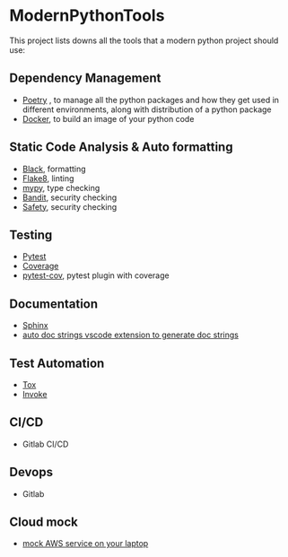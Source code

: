 # ModernPythonTools


This project lists downs all the tools that a modern python project should use:


## Dependency Management
-   [Poetry](https://python-poetry.org) , to manage all the python packages and how they get used in different environments, along with distribution of a python package
-   [Docker](https://www.docker.com), to build an image of your python code

## Static Code Analysis & Auto formatting
-   [Black](https://github.com/psf/black), formatting
-   [Flake8](https://flake8.pycqa.org/en/latest/), linting
-   [mypy](https://mypy.readthedocs.io/en/stable/#), type checking
-   [Bandit](https://bandit.readthedocs.io/en/latest/), security checking
-   [Safety](https://github.com/pyupio/safety), security checking

## Testing
-   [Pytest](https://docs.pytest.org/en/7.2.x/)
-   [Coverage](https://coverage.readthedocs.io/en/7.0.5/)
-   [pytest-cov](https://github.com/pytest-dev/pytest-cov), pytest plugin with coverage

## Documentation
-   [Sphinx](https://www.sphinx-doc.org/en/master/)
-   [auto doc strings vscode extension to generate doc strings](https://marketplace.visualstudio.com/items?itemName=njpwerner.autodocstring)

## Test Automation
-   [Tox](https://tox.wiki/en/latest/)
-   [Invoke](https://www.pyinvoke.org)

## CI/CD
-   Gitlab CI/CD

## Devops
-   Gitlab

## Cloud mock
-   [mock AWS service on your laptop ](https://localstack.cloud)
